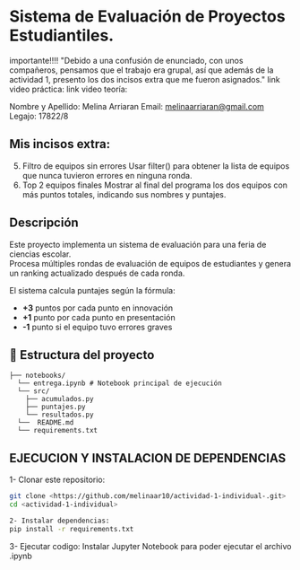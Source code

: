 
# Sistema de Evaluación de Proyectos Estudiantiles.

importante!!!!
"Debido a una confusión de enunciado, con unos compañeros, pensamos que el trabajo era grupal, así que además de la actividad 1, presento los dos incisos extra que me fueron asignados."
link video práctica:
link video teoría:

Nombre y Apellido: Melina Arriaran
Email: melinaarriaran@gmail.com
Legajo: 17822/8

## Mis incisos extra:
5) Filtro de equipos sin errores
Usar filter() para obtener la lista de equipos que nunca tuvieron errores en ninguna ronda.
6) Top 2 equipos finales
Mostrar al final del programa los dos equipos con más puntos totales, indicando sus nombres y puntajes.


## Descripción
Este proyecto implementa un sistema de evaluación para una feria de ciencias escolar.  
Procesa múltiples rondas de evaluación de equipos de estudiantes y genera un ranking actualizado después de cada ronda.  

El sistema calcula puntajes según la fórmula:
- **+3** puntos por cada punto en innovación  
- **+1** punto por cada punto en presentación  
- **-1** punto si el equipo tuvo errores graves

## 📂 Estructura del proyecto
```
├── notebooks/
  └── entrega.ipynb # Notebook principal de ejecución
  └── src/
    ├── acumulados.py 
    ├── puntajes.py 
    └── resultados.py 
  └──  README.md 
  └── requirements.txt
```

  ## EJECUCION Y INSTALACION DE DEPENDENCIAS

1- Clonar este repositorio:
   ```bash
   git clone <https://github.com/melinaar10/actividad-1-individual-.git>
   cd <actividad-1-individual>

2- Instalar dependencias:
pip install -r requirements.txt
```
3- Ejecutar codigo:
Instalar Jupyter Notebook para poder ejecutar el archivo .ipynb 
